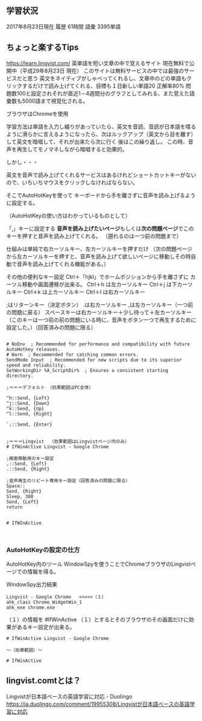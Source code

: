 <!--
title:   英語学習をlingvist.comでする時にちょっと楽するTips
tags:    AutoHotkey
id:      7eea3e2c432378f2a6e3
private: false
-->
## 学習状況
2017年8月23日現在
履歴
61時間
語彙
3395単語

## ちょっと楽するTips

https://learn.lingvist.com/
英単語を短い文章の中で覚えるサイト
現在無料で公開中（平成29年8月23日 現在）
このサイトは無料サービスの中では最強のサービスだと思う
英文をネイティブがしゃべってくれるし、文章中のどの単語もクリックするだけで読み上げてくれる、目標も１日新しい単語20 正解率80% 問題数100と設定されそれが直近1－4週間分のグラフとしてみれる、また覚えた語彙数も5000語まで視覚化される。

ブラウザはChromeを使用

学習方法は単語を入力し綴りがあっていたら、英文を音読、音読が日本語を喋るように滑らかに言えるようになったら、次はルックアップ（英文から目を離す）して英文を暗唱して、それが出来たら次に行く 後はこの繰り返し。
この時、音声を再生してモノマネしながら暗唱すると効果的。

しかし・・・

英文を音声で読み上げてくれるサービスはあるけれどショートカットキーがないので、いちいちマウスをクリックしなければならない。

そこでAutoHotKeyを使って
キーボードから手を離さずに音声を読み上げるように設定する。

（AutoHotKeyの使い方はわかっているものとして）

「,」キーに設定する
**音声を読み上げたいページ**もしくは**次の問題ページ**でこのキーを押すと音声を読み上げてくれる。
（遡れるのは一つ前の問題まで）

仕組みは単純で右カーソルキー、左カーソルキーを押すだけ
（次の問題ページから左カーソルキーを押すと、音声を読み上げて欲しいページに移動しその時自動で音声を読み上げてくれる機能がある。）

その他の便利なキー設定
Ctrl＋「hjkl」でホームポジションから手を離さずに
カーソル移動や画面遷移が出来る。
Ctrl＋h は左カーソルキー
Ctrl＋j は下カーソルキー
Ctrl＋k は上カーソルキー
Ctrl＋l は右カーソルキー

;はリターンキー（決定ボタン）
.は右カーソルキー
,は左カーソルキー（一つ前の問題に戻る）
スペースキーは右カーソルキー＋少し待って＋左カーソルキー
（このキーは一つ前の前の問題にいる時に、音声をボタン一つで再生するために設定した。）（回答済みの問題に限る）


```AutoHotKey:AutoHotkey.ahk

# NoEnv  ; Recommended for performance and compatibility with future AutoHotkey releases.
# Warn  ; Recommended for catching common errors.
SendMode Input  ; Recommended for new scripts due to its superior speed and reliability.
SetWorkingDir %A_ScriptDir%  ; Ensures a consistent starting directory.

;＝＝＝デフォルト （効果範囲はPC全体）

^h::Send, {Left}
^j::Send, {Down}
^k::Send, {Up}
^l::Send, {Right}

`;::Send, {Enter}


;＝＝＝Lingvist  （効果範囲はLingvistページ内のみ）
# IfWinActive Lingvist - Google Chrome

;画面移動用のキー設定
,::Send, {Left}
.::Send, {Right}

;音声再生のリピート専用キー設定（回答済みの問題に限る）
Space::
Send, {Right}
Sleep, 300
Send, {Left}
return


# IfWInActive



```

### AutoHotKeyの設定の仕方

AutoHotKey内のツール
WindowSpyを使うことでChromeブラウザのLingvistページでの情報を得る。

WindowSpy出力結果

```
Lingvist - Google Chrome   <<<<<（１）
ahk_class Chrome_WidgetWin_1
ahk_exe chrome.exe
```

（１）の情報を
\#IfWinActive （１）とするとそのブラウザのその画面だけに効果があるキー設定が出来る。

```AutoHotKey:AutoHotkey.ahk
# IfWinActive Lingvist - Google Chrome

～（効果範囲）～

# IfWinActive
```



## lingvist.comtとは？
Lingvistが日本語ベースの英語学習に対応 - Duolingo
https://ja.duolingo.com/comment/19955308/Lingvistが日本語ベースの英語学習に対応